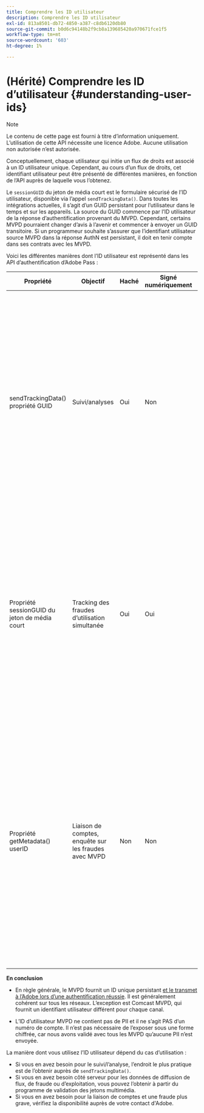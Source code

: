 ```yaml
---
title: Comprendre les ID utilisateur
description: Comprendre les ID utilisateur
exl-id: 813a8501-db72-4850-a387-c8db6120db80
source-git-commit: b0d6c94148b2f9cb8a139685420a970671fce1f5
workflow-type: tm+mt
source-wordcount: '603'
ht-degree: 1%

---
```


# (Hérité) Comprendre les ID d’utilisateur {#understanding-user-ids}

>[!NOTE]
>
>Le contenu de cette page est fourni à titre d’information uniquement. L’utilisation de cette API nécessite une licence Adobe. Aucune utilisation non autorisée n’est autorisée.

Conceptuellement, chaque utilisateur qui initie un flux de droits est associé à un ID utilisateur unique. Cependant, au cours d’un flux de droits, cet identifiant utilisateur peut être présenté de différentes manières, en fonction de l’API auprès de laquelle vous l’obtenez.

Le `sessionGUID` du jeton de média court est le formulaire sécurisé de l’ID utilisateur, disponible via l’appel `sendTrackingData()`. Dans toutes les intégrations actuelles, il s’agit d’un GUID persistant pour l’utilisateur dans le temps et sur les appareils. La source du GUID commence par l’ID utilisateur de la réponse d’authentification provenant du MVPD. Cependant, certains MVPD pourraient changer d’avis à l’avenir et commencer à envoyer un GUID transitoire. Si un programmeur souhaite s’assurer que l’identifiant utilisateur source MVPD dans la réponse AuthN est persistant, il doit en tenir compte dans ses contrats avec les MVPD.

Voici les différentes manières dont l’ID utilisateur est représenté dans les API d’authentification d’Adobe Pass :

| Propriété | Objectif | Haché | Signé numériquement | Description |
| --- | --- | --- | --- | --- |
| sendTrackingData() propriété GUID | Suivi/analyses | Oui | Non | - Identifiant utilisateur MVPD, haché par Adobe. L’ID d’utilisateur n’est pas traçable de la source au MVPD. </br> </br> - Cette forme de la carte d’identité n’est pas signée numériquement et n’est donc pas sécurisée pour la prévention des fraudes. Toutefois, cela suffit pour les analyses.  </br> </br> - Cette forme d’identifiant utilisateur est fournie côté client sur tous les événements générés par l’authentification Adobe Pass dans le flux AuthN/AuthZ. |
| Propriété sessionGUID du jeton de média court | Tracking des fraudes d’utilisation simultanée | Oui | Oui | - Identique à l’ID utilisateur via sendTrackingData(), mais signé numériquement pour protéger son intégrité, cet ID est suffisant pour être utilisé pour le suivi des fraudes. </br> </br> - Il est destiné à être traité côté serveur après utilisation de notre bibliothèque de validation et peut être analysé pour détecter des modèles de fraude avant de diffuser le flux vidéo au client.  Il appartient au programmeur d’effectuer l’une de ces tâches. |
| Propriété getMetadata() userID | Liaison de comptes, enquête sur les fraudes avec MVPD | Non | Non | - Cette propriété permet à Adobe d’exposer l’ID utilisateur MVPD source réel au programmeur. </br> </br> - Dans la configuration d’Adobe, il peut être défini comme chiffré ou non (selon la préférence MVPD). S&#39;il est chiffré, il sera chiffré avec la clé publique du certificat du programmeur fourni à l&#39;Adobe, de sorte qu&#39;il ne soit pas exposé en clair au client. </br> </br> - Cela donne au programmeur l’ID d’utilisateur réel du MVPD. Il peut donc être utilisé pour la liaison de compte ou l’enquête de fraude directement avec le MVPD. |


**En conclusion**

* En règle générale, le MVPD fournit un ID unique persistant <u>et le transmet à l’Adobe lors d’une authentification réussie</u>. Il est généralement cohérent sur tous les réseaux. L’exception est Comcast MVPD, qui fournit un identifiant utilisateur différent pour chaque canal.

* L’ID d’utilisateur MVPD ne contient pas de PII et il ne s’agit PAS d’un numéro de compte. Il n’est pas nécessaire de l’exposer sous une forme chiffrée, car nous avons validé avec tous les MVPD qu’aucune PII n’est envoyée.

La manière dont vous utilisez l’ID utilisateur dépend du cas d’utilisation :

* Si vous en avez besoin pour le suivi/l’analyse, l’endroit le plus pratique est de l’obtenir auprès de `sendTrackingData()`.
* Si vous en avez besoin côté serveur pour les données de diffusion de flux, de fraude ou d’exploitation, vous pouvez l’obtenir à partir du programme de validation des jetons multimédia.
* Si vous en avez besoin pour la liaison de comptes et une fraude plus grave, vérifiez la disponibilité auprès de votre contact d&#39;Adobe.
